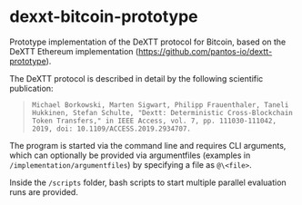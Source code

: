 # dexxt-bitcoin-prototype
Prototype implementation of the DeXTT protocol for Bitcoin, based on the DeXTT Ethereum implementation (https://github.com/pantos-io/dextt-prototype).

The DeXTT protocol is described in detail by the following scientific publication:

> ```
> Michael Borkowski, Marten Sigwart, Philipp Frauenthaler, Taneli Hukkinen, Stefan Schulte, "Dextt: Deterministic Cross-Blockchain Token Transfers," in IEEE Access, vol. 7, pp. 111030-111042, 2019, doi: 10.1109/ACCESS.2019.2934707.
> ```



The program is started via the command line and requires CLI arguments, which can optionally be provided via argumentfiles (examples in `/implementation/argumentfiles`) by specifying a file as `@\<file>`.

Inside the `/scripts` folder, bash scripts to start multiple parallel evaluation runs are provided.